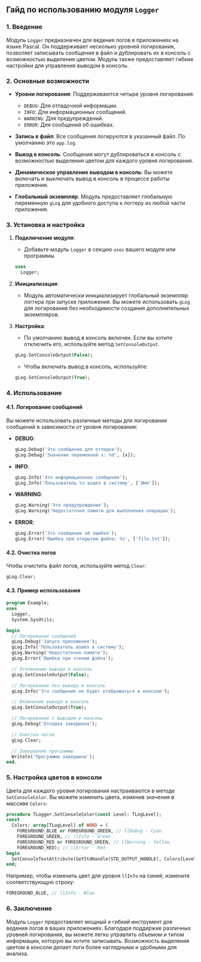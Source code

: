 ## Гайд по использованию модуля `Logger`

### 1. Введение

Модуль `Logger` предназначен для ведения логов в приложениях на языке Pascal. Он поддерживает несколько уровней логирования, позволяет записывать сообщения в файл и дублировать их в консоль с возможностью выделения цветом. Модуль также предоставляет гибкие настройки для управления выводом в консоль.

### 2. Основные возможности

- **Уровни логирования**: Поддерживаются четыре уровня логирования:
  - `DEBUG`: Для отладочной информации.
  - `INFO`: Для информационных сообщений.
  - `WARNING`: Для предупреждений.
  - `ERROR`: Для сообщений об ошибках.

- **Запись в файл**: Все сообщения логируются в указанный файл. По умолчанию это `app.log`.

- **Вывод в консоль**: Сообщения могут дублироваться в консоль с возможностью выделения цветом для каждого уровня логирования.

- **Динамическое управление выводом в консоль**: Вы можете включать и выключать вывод в консоль в процессе работы приложения.

- **Глобальный экземпляр**: Модуль предоставляет глобальную переменную `gLog` для удобного доступа к логгеру из любой части приложения.

### 3. Установка и настройка

1. **Подключение модуля**:
   - Добавьте модуль `Logger` в секцию `uses` вашего модуля или программы.

   ```pascal
   uses
     Logger;
   ```

2. **Инициализация**:
   - Модуль автоматически инициализирует глобальный экземпляр логгера при запуске приложения. Вы можете использовать `gLog` для логирования без необходимости создания дополнительных экземпляров.

3. **Настройка**:
   - По умолчанию вывод в консоль включен. Если вы хотите отключить его, используйте метод `SetConsoleOutput`.

   ```pascal
   gLog.SetConsoleOutput(False);
   ```

   - Чтобы включить вывод в консоль, используйте:

   ```pascal
   gLog.SetConsoleOutput(True);
   ```

### 4. Использование

#### 4.1. Логирование сообщений

Вы можете использовать различные методы для логирования сообщений в зависимости от уровня логирования:

- **DEBUG**:

  ```pascal
  gLog.Debug('Это сообщение для отладки');
  gLog.Debug('Значение переменной x: %d', [x]);
  ```

- **INFO**:

  ```pascal
  gLog.Info('Это информационное сообщение');
  gLog.Info('Пользователь %s вошел в систему', ['Имя']);
  ```

- **WARNING**:

  ```pascal
  gLog.Warning('Это предупреждение');
  gLog.Warning('Недостаточно памяти для выполнения операции');
  ```

- **ERROR**:

  ```pascal
  gLog.Error('Это сообщение об ошибке');
  gLog.Error('Ошибка при открытии файла: %s', ['file.txt']);
  ```

#### 4.2. Очистка логов

Чтобы очистить файл логов, используйте метод `Clear`:

```pascal
gLog.Clear;
```

#### 4.3. Пример использования

```pascal
program Example;
uses
  Logger,
  System.SysUtils;

begin
  // Логирование сообщений
  gLog.Debug('Запуск приложения');
  gLog.Info('Пользователь вошел в систему');
  gLog.Warning('Недостаточно памяти');
  gLog.Error('Ошибка при чтении файла');

  // Отключение вывода в консоль
  gLog.SetConsoleOutput(False);

  // Логирование без вывода в консоль
  gLog.Info('Это сообщение не будет отображаться в консоли');

  // Включение вывода в консоль
  gLog.SetConsoleOutput(True);

  // Логирование с выводом в консоль
  gLog.Debug('Отладка завершена');

  // Очистка логов
  gLog.Clear;

  // Завершение программы
  Writeln('Программа завершена');
end.
```

### 5. Настройка цветов в консоли

Цвета для каждого уровня логирования настраиваются в методе `SetConsoleColor`. Вы можете изменить цвета, изменив значения в массиве `Colors`:

```pascal
procedure TLogger.SetConsoleColor(const Level: TLogLevel);
const
  Colors: array[TLogLevel] of WORD = (
    FOREGROUND_BLUE or FOREGROUND_GREEN, // llDebug - Cyan
    FOREGROUND_GREEN, // llInfo - Green
    FOREGROUND_RED or FOREGROUND_GREEN, // llWarning - Yellow
    FOREGROUND_RED); // llError - Red
begin
  SetConsoleTextAttribute(GetStdHandle(STD_OUTPUT_HANDLE), Colors[Level]);
end;
```

Например, чтобы изменить цвет для уровня `llInfo` на синий, измените соответствующую строку:

```pascal
FOREGROUND_BLUE, // llInfo - Blue
```

### 6. Заключение

Модуль `Logger` предоставляет мощный и гибкий инструмент для ведения логов в ваших приложениях. Благодаря поддержке различных уровней логирования, вы можете легко управлять объемом и типом информации, которую вы хотите записывать. Возможность выделения цветом в консоли делает логи более наглядными и удобными для анализа.
